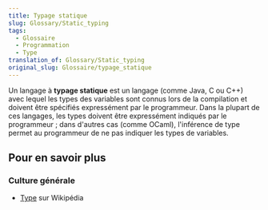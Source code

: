 ```yaml
---
title: Typage statique
slug: Glossary/Static_typing
tags:
  - Glossaire
  - Programmation
  - Type
translation_of: Glossary/Static_typing
original_slug: Glossaire/typage_statique
---
```


Un langage à **typage statique** est un langage (comme Java, C ou C++) avec lequel les types des variables sont connus lors de la compilation et doivent être spécifiés expressément par le programmeur. Dans la plupart de ces langages, les types doivent être expressément indiqués par le programmeur ; dans d'autres cas (comme OCaml), l'inférence de type permet au programmeur de ne pas indiquer les types de variables.

## Pour en savoir plus

### Culture générale

- [Type](https://fr.wikipedia.org/wiki/Type_(informatique)) sur Wikipédia

